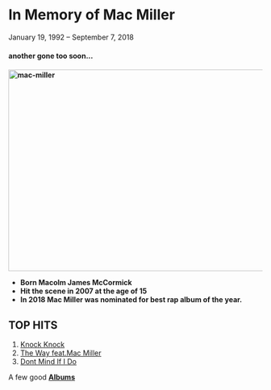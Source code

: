 <html>
	<body>
		<head>
			<title>In Memory of Mack Miller</title>
		</head>
		<h1>In Memory of Mac Miller </h1>
			<p>January 19, 1992 – September 7, 2018</p>
		<h4>another gone too soon...<h4>
		<img src ="http://www.stampthewax.com/wp-content/uploads/2014/06/mac-miller.jpg" alt="mac-miller" title="mac-miller with an umbrella"
		width="600" height="400"/>
	<ul>
		<li>Born <b>Macolm James McCormick</b></li>
		<li>Hit the scene in 2007 at the age of 15</li>
		<li>In 2018 Mac Miller was nominated for best rap album of the year.</li> 
	</ul>
	<h2>TOP HITS</h2>
	<ol>
		<li><a href="https://www.youtube.com/watch?v=6bMmhKz6KXg">Knock Knock</a></li>
		<li><a href="https://www.youtube.com/watch?v=_sV0S8qWSy0">The Way feat.Mac Miller</a></li>
		<li><a href="https://www.youtube.com/watch?v=8bL3znGwXFc">Dont Mind If I Do</a></li>
	</ol>
		<p>A few good <a href ="https://github.com/SCarter206/Tribute-to-Mac-Miller/blob/SCarter206-patch-1/albums-page.md" target="_blank"><b>Albums</b></a></p>
	</body>
<html>
